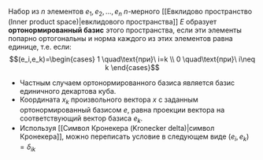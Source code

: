 Набор из $n$ элементов $e_1,e_2,...,e_n$ $n$-мерного [[Евклидово пространство (Inner product space)|евклидового пространства]] $E$ образует **ортонормированный базис** этого пространства, если эти элементы попарно ортогональны и норма каждого из этих элементов равна единице, т.е. если:$$(e_i,e_k)=\begin{cases} 1 \quad\text{при}\ i=k \\ 0 \quad\text{при}\ i\neq k \end{cases}$$
- Частным случаем ортонормированного базиса является базис единичного декартова куба.
- Координата $x_k$ произвольного вектора $x$ с заданным ортонормированный базисом $e$, равна проекции вектора на соответствующий вектор базиса $e_k$.
- Используя [[Символ Кронекера (Kronecker delta)|символ Кронекера]], можно переписать условие в следующем виде $(e_i,e_k)=\delta_{ik}$